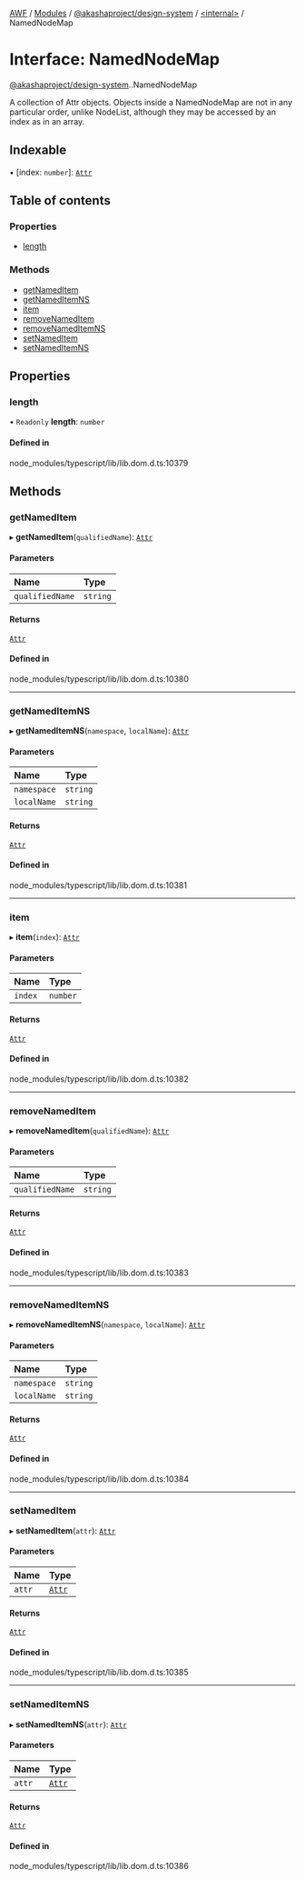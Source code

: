 [AWF](../README.md) / [Modules](../modules.md) / [@akashaproject/design-system](../modules/akashaproject_design_system.md) / [<internal\>](../modules/akashaproject_design_system._internal_.md) / NamedNodeMap

# Interface: NamedNodeMap

[@akashaproject/design-system](../modules/akashaproject_design_system.md).[<internal>](../modules/akashaproject_design_system._internal_.md).NamedNodeMap

A collection of Attr objects. Objects inside a NamedNodeMap are not in any particular order, unlike NodeList, although they may be accessed by an index as in an array.

## Indexable

▪ [index: `number`]: [`Attr`](../modules/akashaproject_design_system._internal_.md#attr)

## Table of contents

### Properties

- [length](akashaproject_design_system._internal_.NamedNodeMap.md#length)

### Methods

- [getNamedItem](akashaproject_design_system._internal_.NamedNodeMap.md#getnameditem)
- [getNamedItemNS](akashaproject_design_system._internal_.NamedNodeMap.md#getnameditemns)
- [item](akashaproject_design_system._internal_.NamedNodeMap.md#item)
- [removeNamedItem](akashaproject_design_system._internal_.NamedNodeMap.md#removenameditem)
- [removeNamedItemNS](akashaproject_design_system._internal_.NamedNodeMap.md#removenameditemns)
- [setNamedItem](akashaproject_design_system._internal_.NamedNodeMap.md#setnameditem)
- [setNamedItemNS](akashaproject_design_system._internal_.NamedNodeMap.md#setnameditemns)

## Properties

### length

• `Readonly` **length**: `number`

#### Defined in

node_modules/typescript/lib/lib.dom.d.ts:10379

## Methods

### getNamedItem

▸ **getNamedItem**(`qualifiedName`): [`Attr`](../modules/akashaproject_design_system._internal_.md#attr)

#### Parameters

| Name | Type |
| :------ | :------ |
| `qualifiedName` | `string` |

#### Returns

[`Attr`](../modules/akashaproject_design_system._internal_.md#attr)

#### Defined in

node_modules/typescript/lib/lib.dom.d.ts:10380

___

### getNamedItemNS

▸ **getNamedItemNS**(`namespace`, `localName`): [`Attr`](../modules/akashaproject_design_system._internal_.md#attr)

#### Parameters

| Name | Type |
| :------ | :------ |
| `namespace` | `string` |
| `localName` | `string` |

#### Returns

[`Attr`](../modules/akashaproject_design_system._internal_.md#attr)

#### Defined in

node_modules/typescript/lib/lib.dom.d.ts:10381

___

### item

▸ **item**(`index`): [`Attr`](../modules/akashaproject_design_system._internal_.md#attr)

#### Parameters

| Name | Type |
| :------ | :------ |
| `index` | `number` |

#### Returns

[`Attr`](../modules/akashaproject_design_system._internal_.md#attr)

#### Defined in

node_modules/typescript/lib/lib.dom.d.ts:10382

___

### removeNamedItem

▸ **removeNamedItem**(`qualifiedName`): [`Attr`](../modules/akashaproject_design_system._internal_.md#attr)

#### Parameters

| Name | Type |
| :------ | :------ |
| `qualifiedName` | `string` |

#### Returns

[`Attr`](../modules/akashaproject_design_system._internal_.md#attr)

#### Defined in

node_modules/typescript/lib/lib.dom.d.ts:10383

___

### removeNamedItemNS

▸ **removeNamedItemNS**(`namespace`, `localName`): [`Attr`](../modules/akashaproject_design_system._internal_.md#attr)

#### Parameters

| Name | Type |
| :------ | :------ |
| `namespace` | `string` |
| `localName` | `string` |

#### Returns

[`Attr`](../modules/akashaproject_design_system._internal_.md#attr)

#### Defined in

node_modules/typescript/lib/lib.dom.d.ts:10384

___

### setNamedItem

▸ **setNamedItem**(`attr`): [`Attr`](../modules/akashaproject_design_system._internal_.md#attr)

#### Parameters

| Name | Type |
| :------ | :------ |
| `attr` | [`Attr`](../modules/akashaproject_design_system._internal_.md#attr) |

#### Returns

[`Attr`](../modules/akashaproject_design_system._internal_.md#attr)

#### Defined in

node_modules/typescript/lib/lib.dom.d.ts:10385

___

### setNamedItemNS

▸ **setNamedItemNS**(`attr`): [`Attr`](../modules/akashaproject_design_system._internal_.md#attr)

#### Parameters

| Name | Type |
| :------ | :------ |
| `attr` | [`Attr`](../modules/akashaproject_design_system._internal_.md#attr) |

#### Returns

[`Attr`](../modules/akashaproject_design_system._internal_.md#attr)

#### Defined in

node_modules/typescript/lib/lib.dom.d.ts:10386
